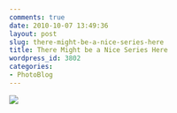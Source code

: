 ```yaml
---
comments: true
date: 2010-10-07 13:49:36
layout: post
slug: there-might-be-a-nice-series-here
title: There Might be a Nice Series Here
wordpress_id: 3802
categories:
- PhotoBlog
---
```


![](http://ryanfitzer.com/main/wp-content/uploads/2010/10/photo6-950x709.jpg)
